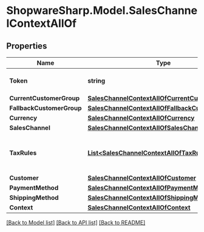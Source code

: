 # ShopwareSharp.Model.SalesChannelContextAllOf

## Properties

Name | Type | Description | Notes
------------ | ------------- | ------------- | -------------
**Token** | **string** | Context the user session | [optional] 
**CurrentCustomerGroup** | [**SalesChannelContextAllOfCurrentCustomerGroup**](SalesChannelContextAllOfCurrentCustomerGroup.md) |  | [optional] 
**FallbackCustomerGroup** | [**SalesChannelContextAllOfFallbackCustomerGroup**](SalesChannelContextAllOfFallbackCustomerGroup.md) |  | [optional] 
**Currency** | [**SalesChannelContextAllOfCurrency**](SalesChannelContextAllOfCurrency.md) |  | [optional] 
**SalesChannel** | [**SalesChannelContextAllOfSalesChannel**](SalesChannelContextAllOfSalesChannel.md) |  | [optional] 
**TaxRules** | [**List&lt;SalesChannelContextAllOfTaxRules&gt;**](SalesChannelContextAllOfTaxRules.md) | Currently active tax rules and/or rates | [optional] 
**Customer** | [**SalesChannelContextAllOfCustomer**](SalesChannelContextAllOfCustomer.md) |  | [optional] 
**PaymentMethod** | [**SalesChannelContextAllOfPaymentMethod**](SalesChannelContextAllOfPaymentMethod.md) |  | [optional] 
**ShippingMethod** | [**SalesChannelContextAllOfShippingMethod**](SalesChannelContextAllOfShippingMethod.md) |  | [optional] 
**Context** | [**SalesChannelContextAllOfContext**](SalesChannelContextAllOfContext.md) |  | [optional] 

[[Back to Model list]](../README.md#documentation-for-models) [[Back to API list]](../README.md#documentation-for-api-endpoints) [[Back to README]](../README.md)


